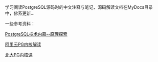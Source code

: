 学习阅读PostgreSQL源码时的中文注释与笔记，源码解读文档在MyDocs目录中，佛系更新...

一些参考资料：

[PostgreSQL技术内幕--原理探索](https://pg-internal.vonng.com/#/)

[阿里云PG内核解读](https://space.bilibili.com/2070322174/channel/collectiondetail?sid=531311)

[北大PG内核课](https://space.bilibili.com/521087625/channel/seriesdetail?sid=2069368)
